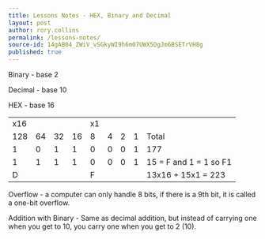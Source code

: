 ```yaml
---
title: Lessons Notes - HEX, Binary and Decimal
layout: post
author: rory.collins
permalink: /lessons-notes/
source-id: 14gAB04_ZWiV_vSGkyWI9h6m07UWX5DgJm6BSETrVH8g
published: true
---
```

Binary - base 2

Decimal - base 10

HEX - base 16

<table>
  <tr>
    <td>x16</td>
    <td></td>
    <td></td>
    <td></td>
    <td>x1</td>
    <td></td>
    <td></td>
    <td></td>
    <td></td>
  </tr>
  <tr>
    <td>128</td>
    <td>64</td>
    <td>32</td>
    <td>16</td>
    <td>8</td>
    <td>4</td>
    <td>2</td>
    <td>1</td>
    <td>Total</td>
  </tr>
  <tr>
    <td>1</td>
    <td>0</td>
    <td>1</td>
    <td>1</td>
    <td>0</td>
    <td>0</td>
    <td>0</td>
    <td>1</td>
    <td>177</td>
  </tr>
  <tr>
    <td>1</td>
    <td>1</td>
    <td>1</td>
    <td>1</td>
    <td>0</td>
    <td>0</td>
    <td>0</td>
    <td>1</td>
    <td>15 = F  and 1 = 1 so F1</td>
  </tr>
  <tr>
    <td>D</td>
    <td></td>
    <td></td>
    <td></td>
    <td>F</td>
    <td></td>
    <td></td>
    <td></td>
    <td>13x16 +  15x1 = 223</td>
  </tr>
</table>


Overflow - a computer can only handle 8 bits, if there is a 9th bit, it is called a one-bit overflow.

Addition with Binary - Same as decimal addition, but instead of carrying one when you get to 10, you carry one when you get to 2 (10).

